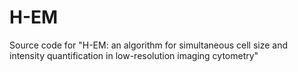 # H-EM
Source code for "H-EM: an algorithm for simultaneous cell size and intensity quantification in low-resolution imaging cytometry"
